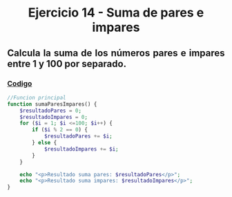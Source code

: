 <div align="center">

# Ejercicio 14 - Suma de pares e impares 

<div align="justify">

## Calcula la suma de los números pares e impares entre 1 y 100 por separado.
   


### [Codigo](https://github.com/ATPRodriguez/AED/tree/main/Elementos-basicos-en-php/src/public/Ejercicio14)
```php
//Funcion principal
function sumaParesImpares() {
    $resultadoPares = 0;
    $resultadoImpares = 0;
    for ($i = 1; $i <=100; $i++) {
        if ($i % 2 == 0) {
            $resultadoPares += $i;
        } else {
            $resultadoImpares += $i;
        }
    }

    echo "<p>Resultado suma pares: $resultadoPares</p>";
    echo "<p>Resultado suma impares: $resultadoImpares</p>";
}
```

</div>

</div>